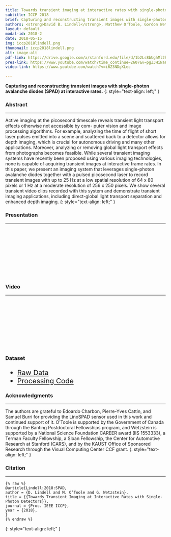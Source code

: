 ```yaml
---
title: Towards transient imaging at interactive rates with single-photon detectors
subtitle: ICCP 2018 
brief: Capturing and reconstructing transient images with single-photon avalanche diodes (SPAD) at interactive rates.
authors: <strong>David B. Lindell</strong>, Matthew O'Toole, Gordon Wetzstein 
layout: default
modal-id: 2018-2
date: 2018-05-15
img: iccp2018lindell.png 
thumbnail: iccp2018lindell.png
alt: image-alt
pdf-link: https://drive.google.com/a/stanford.edu/file/d/1b2Ls8bUghMl2h8gZMnhgfSYbbRHb83RD/view?usp=sharing
pres-link: https://www.youtube.com/watch?time_continue=2607&v=pgZ3HiNaF4k 
video-link: https://www.youtube.com/watch?v=i6Z3NDgXLec 

---
```


**Capturing and reconstructing transient images with single-photon avalanche diodes (SPAD) at interactive rates.**
{: style="text-align: left;" }

### Abstract
- - -
Active imaging at the picosecond timescale reveals transient light transport effects otherwise not accessible by com- puter vision and image processing algorithms. For example, analyzing the time of flight of short laser pulses emitted into a scene and scattered back to a detector allows for depth imaging, which is crucial for autonomous driving and many other applications. Moreover, analyzing or removing global light transport effects from photographs becomes feasible. While several transient imaging systems have recently been proposed using various imaging technologies, none is capable of acquiring transient images at interactive frame rates. In this paper, we present an imaging system that leverages single-photon avalanche diodes together with a pulsed picosecond laser to record transient images with up to 25 Hz at a low spatial resolution of 64 x 80 pixels or 1 Hz at a moderate resolution of 256 x 250 pixels. We show several transient video clips recorded with this system and demonstrate transient imaging applications, including direct-global light transport separation and enhanced depth imaging.
{: style="text-align: left;" }

### Presentation
- - -
<div class="embed-responsive embed-responsive-16by9">
<iframe class="lazy_load embed-responsive-item" src="" data-src="https://www.youtube.com/embed/pgZ3HiNaF4k?start=2606" frameborder="0" allow="accelerometer; autoplay; encrypted-media; gyroscope; picture-in-picture" allowfullscreen></iframe>
</div>

### Video
- - -
<div class="embed-responsive embed-responsive-16by9">
<iframe class="lazy_load embed-responsive-item" src="" data-src="https://www.youtube.com/embed/i6Z3NDgXLec" frameborder="0" allow="accelerometer; autoplay; encrypted-media; gyroscope; picture-in-picture" allowfullscreen></iframe>
</div>

### Dataset
<ul class="list-inline" style="font-size: 22px;">
<li><a href="https://drive.google.com/open?id=15AihIXGECnNzJnjjfYliCJrmRjqt8abH">Raw Data</a></li>
<li><a href="https://drive.google.com/open?id=1a8hOU47hFulTZi6Z0XSVERSpjhXFRDiO">Processing Code</a></li>
</ul>

### Acknowledgments
- - -
The authors are grateful to Edoardo Charbon, Pierre-Yves Cattin, and Samuel Burri for providing the LinoSPAD sensor used in this work and continued support of it. O’Toole is supported by the Government of Canada through the Banting Postdoctoral Fellowships program, and Wetzstein is supported by a National Science Foundation CAREER award (IIS 1553333), a Terman Faculty Fellowship, a Sloan Fellowship, the Center for Automotive Research at Stanford (CARS), and by the KAUST Office of Sponsored Research through the Visual Computing Center CCF grant.
{: style="text-align: left;" }

### Citation
- - -
```
{% raw %}
@article{Lindell:2018:SPAD,
author = {D. Lindell and M. O’Toole and G. Wetzstein},
title = {{Towards Transient Imaging at Interactive Rates with Single-Photon Detectors}},
journal = {Proc. IEEE ICCP},
year = {2018},
}
{% endraw %}
```
{: style="text-align: left;" }
